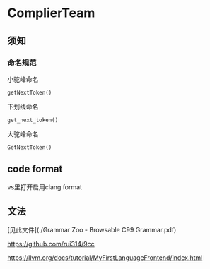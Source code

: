 # ComplierTeam

## 须知

### 命名规范

小驼峰命名

`getNextToken()` 

下划线命名

`get_next_token()` 

大驼峰命名

`GetNextToken()`

## code format

vs里打开启用clang format



## 文法

[见此文件](./Grammar Zoo - Browsable C99 Grammar.pdf) 

https://github.com/rui314/9cc

https://llvm.org/docs/tutorial/MyFirstLanguageFrontend/index.html

